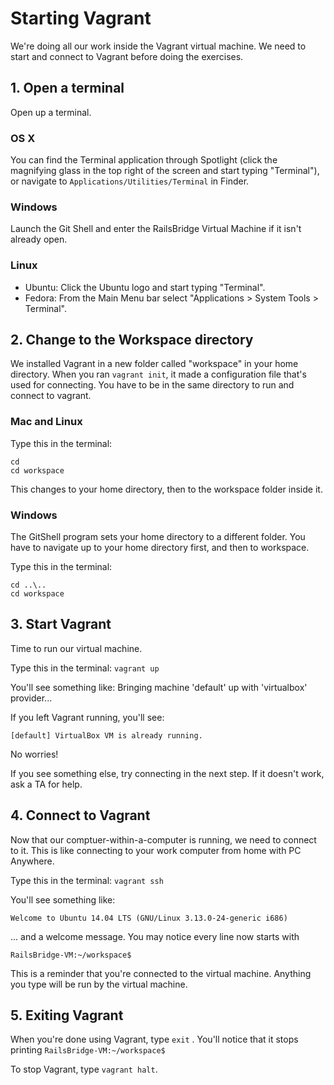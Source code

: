 # Starting Vagrant 

We're doing all our work inside the Vagrant virtual machine. 
We need to start and connect to Vagrant before doing the exercises.

## 1. Open a terminal

Open up a terminal. 

### OS X

You can find the Terminal application through Spotlight (click the magnifying
glass in the top right of the screen and start typing "Terminal"), 
or navigate to `Applications/Utilities/Terminal` in Finder.


### Windows

Launch the Git Shell and enter the RailsBridge Virtual Machine if it isn't
already open.


### Linux

* Ubuntu: Click the Ubuntu logo and start typing "Terminal".  
* Fedora: From the Main Menu bar select "Applications > System Tools > Terminal".



## 2. Change to the Workspace directory

We installed Vagrant in a new folder called "workspace" in your home directory.   When you ran 
`vagrant init`, it made a configuration file that's used for connecting. You have to be in the same directory to run 
and connect to vagrant. 

### Mac and Linux

Type this in the terminal:

```text
cd
cd workspace
```
This changes to your home directory, then to the workspace folder inside it. 

### Windows
The GitShell program sets your home directory to a different folder.  You have to navigate up to your home directory first, and then to workspace. 

Type this in the terminal:

```text
cd ..\..
cd workspace
```

## 3. Start Vagrant

Time to run our virtual machine.

Type this in the terminal:
`vagrant up`

You'll see something like:
Bringing machine 'default' up with 'virtualbox' provider...

If you left Vagrant running, you'll see:
```text
[default] VirtualBox VM is already running.
```
No worries!

If you see something else, try connecting in the next step. If it doesn't work, ask a TA for help.

## 4. Connect to Vagrant
Now that our comptuer-within-a-computer is running, we need to connect to it. 
This is like connecting to your work computer from home with PC Anywhere.

Type this in the terminal:
`vagrant ssh`

You'll see something like:

```text
Welcome to Ubuntu 14.04 LTS (GNU/Linux 3.13.0-24-generic i686)
```
... and a welcome message.  You may notice every line now starts with 

```text
RailsBridge-VM:~/workspace$ 
```
This is a reminder that you're connected to the virtual machine.  Anything you type will be run by the virtual machine.

## 5. Exiting Vagrant

When you're done using Vagrant, type ```exit``` .
You'll notice that it stops printing ```RailsBridge-VM:~/workspace$```

To stop Vagrant, type ```vagrant halt```.  
